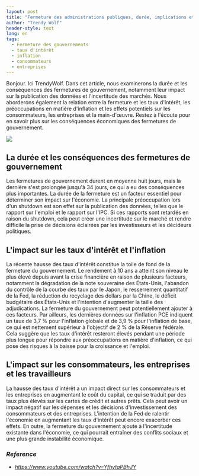 ```yaml
---
layout: post
title: "Fermeture des administrations publiques, durée, implications et conséquences économiques"
author: "Trendy Wolf"
header-style: text
lang: en
tags:
  - Fermeture des gouvernements
  - taux d'intérêt
  - inflation
  - consommateurs
  - entreprises
---
```


Bonjour. Ici TrendyWolf. Dans cet article, nous examinerons la durée et les conséquences des fermetures de gouvernement, notamment leur impact sur la publication des données et l'incertitude des marchés. Nous aborderons également la relation entre la fermeture et les taux d'intérêt, les préoccupations en matière d'inflation et les effets potentiels sur les consommateurs, les entreprises et la main-d'œuvre. Restez à l'écoute pour en savoir plus sur les conséquences économiques des fermetures de gouvernement.

<img
    src="https://i.ytimg.com/vi/YfhytaPBhJY/hqdefault.jpg"
/>


## La durée et les conséquences des fermetures de gouvernement
Les fermetures de gouvernement durent en moyenne huit jours, mais la dernière s'est prolongée jusqu'à 34 jours, ce qui a eu des conséquences plus importantes. La durée de la fermeture est un facteur essentiel pour déterminer son impact sur l'économie. La principale préoccupation lors d'un shutdown est son effet sur la publication des données, telles que le rapport sur l'emploi et le rapport sur l'IPC. Si ces rapports sont retardés en raison du shutdown, cela peut créer une incertitude sur le marché et rendre difficile la prise de décisions éclairées par les investisseurs et les décideurs politiques.

## L'impact sur les taux d'intérêt et l'inflation
La récente hausse des taux d'intérêt constitue la toile de fond de la fermeture du gouvernement. Le rendement à 10 ans a atteint son niveau le plus élevé depuis avant la crise financière en raison de plusieurs facteurs, notamment la dégradation de la note souveraine des États-Unis, l'abandon du contrôle de la courbe des taux par le Japon, le resserrement quantitatif de la Fed, la réduction du recyclage des dollars par la Chine, le déficit budgétaire des États-Unis et l'intention d'augmenter la taille des adjudications. La fermeture du gouvernement peut potentiellement ajouter à ces facteurs. Par ailleurs, les dernières données sur l'inflation PCE indiquent un taux de 3,7 % pour l'inflation globale et de 3,9 % pour l'inflation de base, ce qui est nettement supérieur à l'objectif de 2 % de la Réserve fédérale. Cela suggère que les taux d'intérêt resteront élevés pendant une période plus longue pour répondre aux préoccupations en matière d'inflation, ce qui pose des risques à la baisse pour la croissance et l'emploi.

## L'impact sur les consommateurs, les entreprises et les travailleurs
La hausse des taux d'intérêt a un impact direct sur les consommateurs et les entreprises en augmentant le coût du capital, ce qui se traduit par des taux plus élevés sur les cartes de crédit et autres prêts. Cela peut avoir un impact négatif sur les dépenses et les décisions d'investissement des consommateurs et des entreprises. L'intention de la Fed de ralentir l'économie en augmentant les taux d'intérêt peut encore exacerber ces effets. En outre, la fermeture du gouvernement ajoute à l'incertitude existante dans l'économie, ce qui pourrait entraîner des conflits sociaux et une plus grande instabilité économique.


### _Reference_
- _https://www.youtube.com/watch?v=YfhytaPBhJY_

